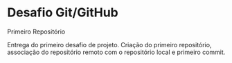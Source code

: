 # Desafio Git/GitHub
Primeiro Repositório 

Entrega do primeiro desafio de projeto.
Criação do primeiro repositório, associação do repositório remoto com o repositório local
e primeiro commit.
